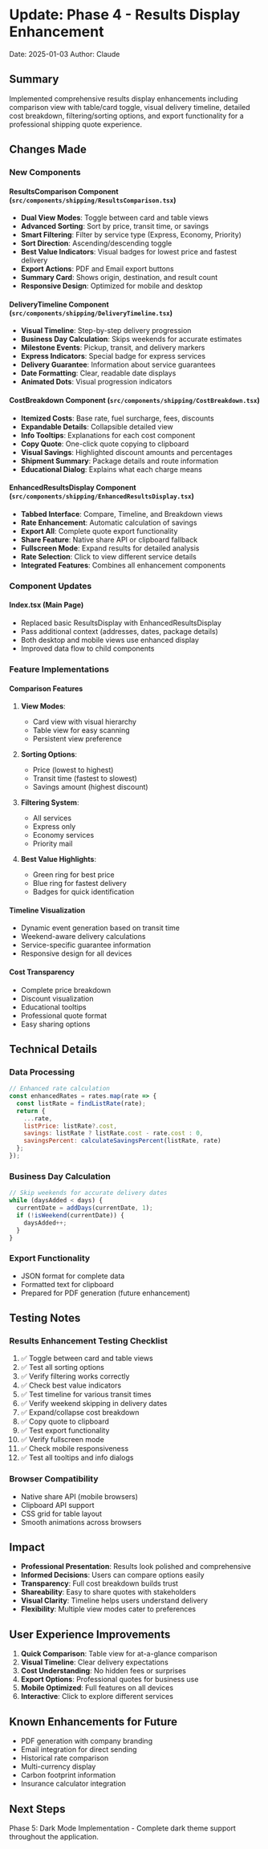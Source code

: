 # Update: Phase 4 - Results Display Enhancement
Date: 2025-01-03
Author: Claude

## Summary
Implemented comprehensive results display enhancements including comparison view with table/card toggle, visual delivery timeline, detailed cost breakdown, filtering/sorting options, and export functionality for a professional shipping quote experience.

## Changes Made

### New Components

#### ResultsComparison Component (`src/components/shipping/ResultsComparison.tsx`)
- **Dual View Modes**: Toggle between card and table views
- **Advanced Sorting**: Sort by price, transit time, or savings
- **Smart Filtering**: Filter by service type (Express, Economy, Priority)
- **Sort Direction**: Ascending/descending toggle
- **Best Value Indicators**: Visual badges for lowest price and fastest delivery
- **Export Actions**: PDF and Email export buttons
- **Summary Card**: Shows origin, destination, and result count
- **Responsive Design**: Optimized for mobile and desktop

#### DeliveryTimeline Component (`src/components/shipping/DeliveryTimeline.tsx`)
- **Visual Timeline**: Step-by-step delivery progression
- **Business Day Calculation**: Skips weekends for accurate estimates
- **Milestone Events**: Pickup, transit, and delivery markers
- **Express Indicators**: Special badge for express services
- **Delivery Guarantee**: Information about service guarantees
- **Date Formatting**: Clear, readable date displays
- **Animated Dots**: Visual progression indicators

#### CostBreakdown Component (`src/components/shipping/CostBreakdown.tsx`)
- **Itemized Costs**: Base rate, fuel surcharge, fees, discounts
- **Expandable Details**: Collapsible detailed view
- **Info Tooltips**: Explanations for each cost component
- **Copy Quote**: One-click quote copying to clipboard
- **Visual Savings**: Highlighted discount amounts and percentages
- **Shipment Summary**: Package details and route information
- **Educational Dialog**: Explains what each charge means

#### EnhancedResultsDisplay Component (`src/components/shipping/EnhancedResultsDisplay.tsx`)
- **Tabbed Interface**: Compare, Timeline, and Breakdown views
- **Rate Enhancement**: Automatic calculation of savings
- **Export All**: Complete quote export functionality
- **Share Feature**: Native share API or clipboard fallback
- **Fullscreen Mode**: Expand results for detailed analysis
- **Rate Selection**: Click to view different service details
- **Integrated Features**: Combines all enhancement components

### Component Updates

#### Index.tsx (Main Page)
- Replaced basic ResultsDisplay with EnhancedResultsDisplay
- Pass additional context (addresses, dates, package details)
- Both desktop and mobile views use enhanced display
- Improved data flow to child components

### Feature Implementations

#### Comparison Features
1. **View Modes**:
   - Card view with visual hierarchy
   - Table view for easy scanning
   - Persistent view preference

2. **Sorting Options**:
   - Price (lowest to highest)
   - Transit time (fastest to slowest)
   - Savings amount (highest discount)

3. **Filtering System**:
   - All services
   - Express only
   - Economy services
   - Priority mail

4. **Best Value Highlights**:
   - Green ring for best price
   - Blue ring for fastest delivery
   - Badges for quick identification

#### Timeline Visualization
- Dynamic event generation based on transit time
- Weekend-aware delivery calculations
- Service-specific guarantee information
- Responsive design for all devices

#### Cost Transparency
- Complete price breakdown
- Discount visualization
- Educational tooltips
- Professional quote format
- Easy sharing options

## Technical Details

### Data Processing
```javascript
// Enhanced rate calculation
const enhancedRates = rates.map(rate => {
  const listRate = findListRate(rate);
  return {
    ...rate,
    listPrice: listRate?.cost,
    savings: listRate ? listRate.cost - rate.cost : 0,
    savingsPercent: calculateSavingsPercent(listRate, rate)
  };
});
```

### Business Day Calculation
```javascript
// Skip weekends for accurate delivery dates
while (daysAdded < days) {
  currentDate = addDays(currentDate, 1);
  if (!isWeekend(currentDate)) {
    daysAdded++;
  }
}
```

### Export Functionality
- JSON format for complete data
- Formatted text for clipboard
- Prepared for PDF generation (future enhancement)

## Testing Notes

### Results Enhancement Testing Checklist
1. ✅ Toggle between card and table views
2. ✅ Test all sorting options
3. ✅ Verify filtering works correctly
4. ✅ Check best value indicators
5. ✅ Test timeline for various transit times
6. ✅ Verify weekend skipping in delivery dates
7. ✅ Expand/collapse cost breakdown
8. ✅ Copy quote to clipboard
9. ✅ Test export functionality
10. ✅ Verify fullscreen mode
11. ✅ Check mobile responsiveness
12. ✅ Test all tooltips and info dialogs

### Browser Compatibility
- Native share API (mobile browsers)
- Clipboard API support
- CSS grid for table layout
- Smooth animations across browsers

## Impact
- **Professional Presentation**: Results look polished and comprehensive
- **Informed Decisions**: Users can compare options easily
- **Transparency**: Full cost breakdown builds trust
- **Shareability**: Easy to share quotes with stakeholders
- **Visual Clarity**: Timeline helps users understand delivery
- **Flexibility**: Multiple view modes cater to preferences

## User Experience Improvements
1. **Quick Comparison**: Table view for at-a-glance comparison
2. **Visual Timeline**: Clear delivery expectations
3. **Cost Understanding**: No hidden fees or surprises
4. **Export Options**: Professional quotes for business use
5. **Mobile Optimized**: Full features on all devices
6. **Interactive**: Click to explore different services

## Known Enhancements for Future
- PDF generation with company branding
- Email integration for direct sending
- Historical rate comparison
- Multi-currency display
- Carbon footprint information
- Insurance calculator integration

## Next Steps
Phase 5: Dark Mode Implementation - Complete dark theme support throughout the application.
